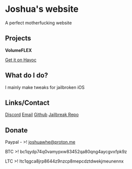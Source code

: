 # Joshua's website

A perfect motherfucking website

## Projects

**VolumeFLEX**

[Get it on Havoc](https://havoc.app/package/volumeflex)

## What do I do?

I mainly make tweaks for jailbroken iOS

## Links/Contact

[Discord](https://discordapp.com/users/1025137895994044466)
[Email](mailto:joshua@joshuawhe.online)
[Github](https://github.com/TheGithubJoshua)
[Jailbreak Repo](https://repo.joshuawhe.online/)

## Donate

Paypal - >! joshuawhe@proton.me

BTC >! bc1qydp74q0vamypxw83452qa80qng4aycgvxfpk9z

LTC >! ltc1qgca8jrp8644z9nzcp8mepcdztdwekjmeunennx